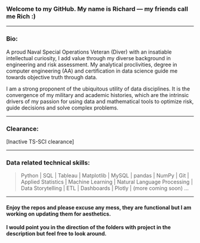 ### Welcome to my GitHub. My name is Richard &mdash; my friends call me Rich :)
---
### Bio:

A proud Naval Special Operations Veteran (Diver) with an insatiable intellectual curiosity, I add value through my diverse background in engineering and risk assessment. My analytical proclivities, degree in computer engineering (AA) and certification in data science guide me towards objective truth through data.
 
I am a strong proponent of the ubiquitous utility of data disciplines. It is the convergence of my military and academic histories, which are the intrinsic drivers of my passion for using data and mathematical tools to optimize risk, guide decisions and solve complex problems.

---
### Clearance:

[Inactive TS-SCI clearance]

---
 


### Data related technical skills:

>
>   Python | SQL | Tableau | Matplotlib | MySQL | pandas | NumPy | Git | Applied Statistics | 
>   Machine Learning | Natural Language Processing | Data Storytelling | ETL | Dashboards | Plotly | (more coming soon) ...
>   


--- 
#### Enjoy the repos and please excuse any mess, they are functional but I am working on updating them for aesthetics. 
#### I would point you in the direction of the folders with project in the description but feel free to look around.


<!---
mackenr/mackenr is a ✨ special ✨ repository because its `README.md` (this file) appears on your GitHub profile.
You can click the Preview link to take a look at your changes.
--->
